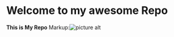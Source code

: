 # Welcome to my awesome Repo

**This is My Repo**
Markup:![picture alt](https://tainted-adopts.deviantart.com/art/Welcome-596627147)